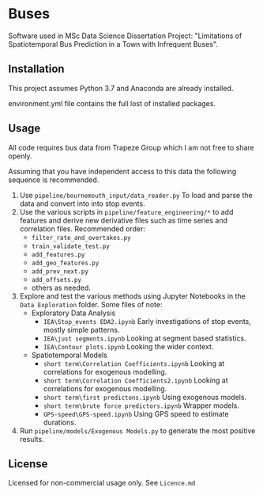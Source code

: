 # Buses

Software used in MSc Data Science Dissertation Project: "Limitations of Spatiotemporal Bus Prediction in a Town with Infrequent Buses".  

## Installation

This project assumes Python 3.7 and Anaconda are already installed. 

environment.yml file contains the full lost of installed packages. 

## Usage

All code requires bus data from Trapeze Group which I am not free to share openly. 

Assuming that you have independent access to this data the following sequence is recommended. 

1. Use `pipeline/bournemouth_input/data_reader.py` To load and parse the data and convert into into stop events. 
2. Use the various scripts in `pipeline/feature_engineering/*` to add features and derive new derivative files such as time series and correlation files. Recommended order: 
    - `filter_rate_and_overtakes.py`
    - `train_validate_test.py`
    - `add_features.py`
    - `add_geo_features.py`
    - `add_prev_next.py`
    - `add_offsets.py`
    - others as needed. 
3. Explore and test the various methods using Jupyter Notebooks in the `Data Exploration` folder. Some files of note:
    - Exploratory Data Analysis
        - `IEA\Stop_events EDA2.ipynb` Early investigations of stop events, mostly simple patterns. 
        - `IEA\just segments.ipynb` Looking at segment based statistics. 
        - `IEA\Contour plots.ipynb` Looking the wider context. 
    - Spatiotemporal Models
        - `short term\Correlation Coefficients.ipynb` Looking at correlations for exogenous modelling.
        - `short term\Correlation Coefficients2.ipynb` Looking at correlations for exogenous modelling.
        - `short term\first predictons.ipynb` Using exogenous models.
        - `short term\brute force predictors.ipynb` Wrapper models.
        - `GPS-speed\GPS-speed.ipynb` Using GPS speed to estimate durations. 
4. Run `pipeline/models/Exogenous Models.py` to generate the most positive results. 

## License

Licensed for non-commercial usage only. See `Licence.md`